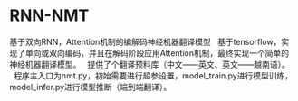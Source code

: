 # RNN-NMT
基于双向RNN，Attention机制的编解码神经机器翻译模型
   
基于tensorflow，实现了单向或双向编码，并且在解码阶段应用Attention机制，最终实现一个简单的神经机器翻译模型。   
提供了个翻译预料库（中文——英文、英文——越南语）。    
程序主入口为nmt.py，初始需要进行超参设置，model_train.py进行模型训练，model_infer.py进行模型推断（端到端翻译）。   
